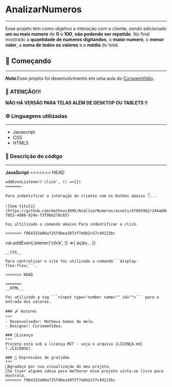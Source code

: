 # AnalizarNumeros
***
Esse projeto tem como objetivo a interação com o cliente, sendo adicionado __um ou mais numero__ de __0__ a __100__, __não podendo ser repetido__. No final mostrado a __quantidade de numeros digitandos__, o __maior numero__, o __menor valor__, a __soma de todos os valores__ e a __média__ do total.

## 🚀 Começando 
***
__*Nota*__:Esse projeto foi desenvolvimento em uma aula do [CursoemVidio](https://youtu.be/1-w1RfGIov4).

### 🛑 ATENÇÃO!!!
__NÃO HÁ VERSÃO PARA TELAS ALÉM DE DESKTOP OU TABLETS !!__

### ⚙️ Linguagens utilizadas
***
- Javascript
- CSS
- HTML5

### 📑 Descrição do código
***
__JavaScript__
<<<<<<< HEAD
  
```
addEvenListener('click', () =>{})
=======

Para indentificar a interação do cliente com os botões abaixo 👇...

![Sem título](https://github.com/matheus369k/AnalizarNumeros/assets/47065962/244a88d8-f053-4988-924e-f3f96b278c65) 

Foi ultilizado o comando abaixo Para indentificar o click.

>>>>>>> f964152e86af25fdbea3072f7ebb2c57c4d123bc
```
var.addEvenListener('click', () =>{
   ação...
})
```
__CSS__

Para centralizar o site foi utilizado o comando```display-flex:flex;```.

<<<<<<< HEAD

=======
__HTML__

Foi utilizado a tag ```<input type="number name="" id="">``` para a entrada dos valores.

### 🖌️ Autores
***
- Desenvolvedor: Matheus Gomes de melo.
- Designer: CursoemVideo.

### 📄Licença
***
Projeto está sob a licença MIT - veja o arquivo [LICENÇA.md](./LICENSE).

### 🎁 Expressões de gratidão 
***
🤟Agradeço por sua visualização do meu projeto.
📃Se tiver alguma ideia para melhorar esse projeto sinta-se livre para mostrala.
>>>>>>> f964152e86af25fdbea3072f7ebb2c57c4d123bc
